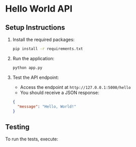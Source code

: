 # Hello World API

## Setup Instructions

1. Install the required packages:
   ```bash
   pip install -r requirements.txt
   ```

2. Run the application:
   ```bash
   python app.py
   ```

3. Test the API endpoint:
   - Access the endpoint at `http://127.0.0.1:5000/hello`
   - You should receive a JSON response:
   ```json
   {
     "message": "Hello, World!"
   }
   ```

## Testing

To run the tests, execute:
